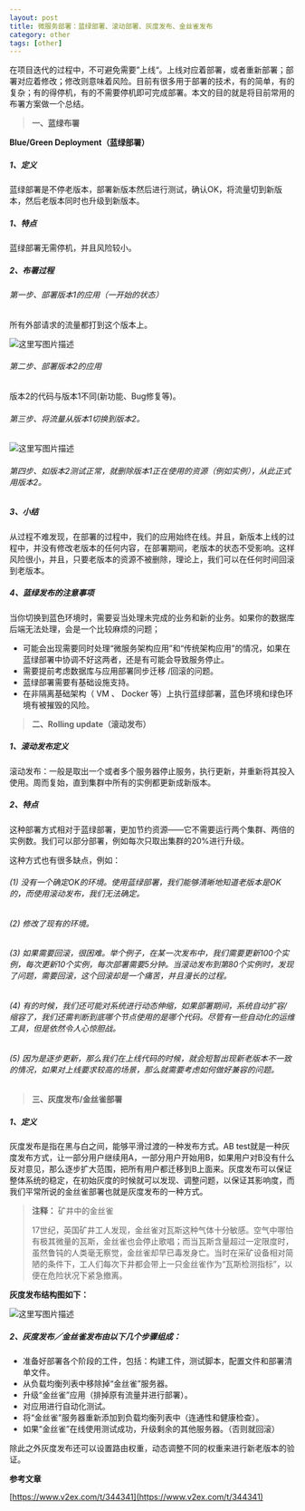 ```yaml
---
layout: post
title: 微服务部署：蓝绿部署、滚动部署、灰度发布、金丝雀发布
category: other
tags: [other]
---
```


在项目迭代的过程中，不可避免需要”上线“。上线对应着部署，或者重新部署；部署对应着修改；修改则意味着风险。目前有很多用于部署的技术，有的简单，有的复杂；有的得停机，有的不需要停机即可完成部署。本文的目的就是将目前常用的布署方案做一个总结。

> **一、蓝绿布署**

**Blue/Green Deployment（蓝绿部署）**

##### 1、定义

蓝绿部署是不停老版本，部署新版本然后进行测试，确认OK，将流量切到新版本，然后老版本同时也升级到新版本。

##### 1、特点

蓝绿部署无需停机，并且风险较小。

##### 2、布署过程

###### 第一步、部署版本1的应用（一开始的状态）

所有外部请求的流量都打到这个版本上。

![这里写图片描述](http://img.blog.csdn.net/20170811103126370?watermark/2/text/aHR0cDovL2Jsb2cuY3Nkbi5uZXQvdTAxMzk3MDk5MQ==/font/5a6L5L2T/fontsize/400/fill/I0JBQkFCMA==/dissolve/70/gravity/SouthEast)

###### 第二步、部署版本2的应用

版本2的代码与版本1不同(新功能、Bug修复等)。

###### 第三步、将流量从版本1切换到版本2。

![这里写图片描述](http://img.blog.csdn.net/20170811103137104?watermark/2/text/aHR0cDovL2Jsb2cuY3Nkbi5uZXQvdTAxMzk3MDk5MQ==/font/5a6L5L2T/fontsize/400/fill/I0JBQkFCMA==/dissolve/70/gravity/SouthEast)

###### 第四步、如版本2测试正常，就删除版本1正在使用的资源（例如实例），从此正式用版本2。

##### 3、小结

从过程不难发现，在部署的过程中，我们的应用始终在线。并且，新版本上线的过程中，并没有修改老版本的任何内容，在部署期间，老版本的状态不受影响。这样风险很小，并且，只要老版本的资源不被删除，理论上，我们可以在任何时间回滚到老版本。

##### 4、蓝绿发布的注意事项

当你切换到蓝色环境时，需要妥当处理未完成的业务和新的业务。如果你的数据库后端无法处理，会是一个比较麻烦的问题；

*   可能会出现需要同时处理“微服务架构应用”和“传统架构应用”的情况，如果在蓝绿部署中协调不好这两者，还是有可能会导致服务停止。
*   需要提前考虑数据库与应用部署同步迁移 /回滚的问题。
*   蓝绿部署需要有基础设施支持。
*   在非隔离基础架构（ VM 、 Docker 等）上执行蓝绿部署，蓝色环境和绿色环境有被摧毁的风险。

> **二、Rolling update（滚动发布）**

##### 1、滚动发布定义

滚动发布：一般是取出一个或者多个服务器停止服务，执行更新，并重新将其投入使用。周而复始，直到集群中所有的实例都更新成新版本。

##### 2、特点

这种部署方式相对于蓝绿部署，更加节约资源——它不需要运行两个集群、两倍的实例数。我们可以部分部署，例如每次只取出集群的20%进行升级。

这种方式也有很多缺点，例如：

###### (1) 没有一个确定OK的环境。使用蓝绿部署，我们能够清晰地知道老版本是OK的，而使用滚动发布，我们无法确定。

###### (2) 修改了现有的环境。

###### (3) 如果需要回滚，很困难。举个例子，在某一次发布中，我们需要更新100个实例，每次更新10个实例，每次部署需要5分钟。当滚动发布到第80个实例时，发现了问题，需要回滚，这个回滚却是一个痛苦，并且漫长的过程。

###### (4) 有的时候，我们还可能对系统进行动态伸缩，如果部署期间，系统自动扩容/缩容了，我们还需判断到底哪个节点使用的是哪个代码。尽管有一些自动化的运维工具，但是依然令人心惊胆战。

###### (5) 因为是逐步更新，那么我们在上线代码的时候，就会短暂出现新老版本不一致的情况，如果对上线要求较高的场景，那么就需要考虑如何做好兼容的问题。

> **三、灰度发布/金丝雀部署**

##### 1、定义

灰度发布是指在黑与白之间，能够平滑过渡的一种发布方式。AB test就是一种灰度发布方式，让一部分用户继续用A，一部分用户开始用B，如果用户对B没有什么反对意见，那么逐步扩大范围，把所有用户都迁移到B上面来。灰度发布可以保证整体系统的稳定，在初始灰度的时候就可以发现、调整问题，以保证其影响度，而我们平常所说的金丝雀部署也就是灰度发布的一种方式。

> **注释：** 矿井中的金丝雀 
> 
>   17世纪，英国矿井工人发现，金丝雀对瓦斯这种气体十分敏感。空气中哪怕有极其微量的瓦斯，金丝雀也会停止歌唱；而当瓦斯含量超过一定限度时，虽然鲁钝的人类毫无察觉，金丝雀却早已毒发身亡。当时在采矿设备相对简陋的条件下，工人们每次下井都会带上一只金丝雀作为“瓦斯检测指标”，以便在危险状况下紧急撤离。

**灰度发布结构图如下：**

![这里写图片描述](http://img.blog.csdn.net/20170811103152314?watermark/2/text/aHR0cDovL2Jsb2cuY3Nkbi5uZXQvdTAxMzk3MDk5MQ==/font/5a6L5L2T/fontsize/400/fill/I0JBQkFCMA==/dissolve/70/gravity/SouthEast)

##### 2、灰度发布／金丝雀发布由以下几个步骤组成：

*   准备好部署各个阶段的工件，包括：构建工件，测试脚本，配置文件和部署清单文件。
*   从负载均衡列表中移除掉“金丝雀”服务器。
*   升级“金丝雀”应用（排掉原有流量并进行部署）。
*   对应用进行自动化测试。
*   将“金丝雀”服务器重新添加到负载均衡列表中（连通性和健康检查）。
*   如果“金丝雀”在线使用测试成功，升级剩余的其他服务器。（否则就回滚）

除此之外灰度发布还可以设置路由权重，动态调整不同的权重来进行新老版本的验证。

**参考文章** 

[https://www.v2ex.com/t/344341](https://www.v2ex.com/t/344341)
